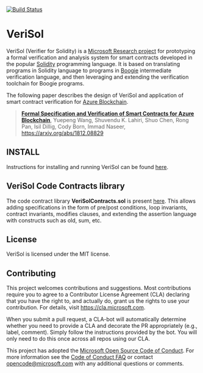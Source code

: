 [![Build Status](https://shuvendu-lahiri.visualstudio.com/VeriSol%20Azure%20pipeline%20Build/_apis/build/status/microsoft.verisol?branchName=master)](https://shuvendu-lahiri.visualstudio.com/VeriSol%20Azure%20pipeline%20Build/_build/latest?definitionId=3&branchName=master)

# VeriSol

VeriSol (Verifier for Solidity) is a [Microsoft Research project](https://www.microsoft.com/en-us/research/project/verisol-a-formal-verifier-for-solidity-based-smart-contracts/) for prototyping a formal verification and analysis system for smart contracts developed in the popular [Solidity](https://solidity.readthedocs.io/) programming language. It is based on translating
programs in Solidity language to programs in [Boogie](https://github.com/boogie-org/boogie) intermediate 
verification language, and then leveraging and extending the verification toolchain for Boogie programs. 

The following paper describes the design of VeriSol and application of smart contract verification for [Azure Blockchain](https://azure.microsoft.com/en-us/solutions/blockchain/).

> [__Formal Specification and Verification of Smart Contracts for Azure Blockchain__](https://www.microsoft.com/en-us/research/publication/formal-specification-and-verification-of-smart-contracts-for-azure-blockchain/),  Yuepeng Wang, Shuvendu K. Lahiri, Shuo Chen, Rong Pan, Isil Dillig, Cody Born, Immad Naseer, https://arxiv.org/abs/1812.08829

## INSTALL

Instructions for installing and running VeriSol can be found [here](INSTALL.md).

## VeriSol Code Contracts library

The code contract library **VeriSolContracts.sol** is present [here](/Test/regressions/Libraries/VeriSolContracts.sol). This allows adding specifications in the form of pre/post conditions, loop invariants, contract invariants, modifies clauses, and extending the assertion language with constructs such as old, sum, etc.


## License

VeriSol is licensed under the MIT license. 

## Contributing

This project welcomes contributions and suggestions.  Most contributions require you to agree to a
Contributor License Agreement (CLA) declaring that you have the right to, and actually do, grant us
the rights to use your contribution. For details, visit https://cla.microsoft.com.

When you submit a pull request, a CLA-bot will automatically determine whether you need to provide
a CLA and decorate the PR appropriately (e.g., label, comment). Simply follow the instructions
provided by the bot. You will only need to do this once across all repos using our CLA.

This project has adopted the [Microsoft Open Source Code of Conduct](https://opensource.microsoft.com/codeofconduct/).
For more information see the [Code of Conduct FAQ](https://opensource.microsoft.com/codeofconduct/faq/) or
contact [opencode@microsoft.com](mailto:opencode@microsoft.com) with any additional questions or comments.
